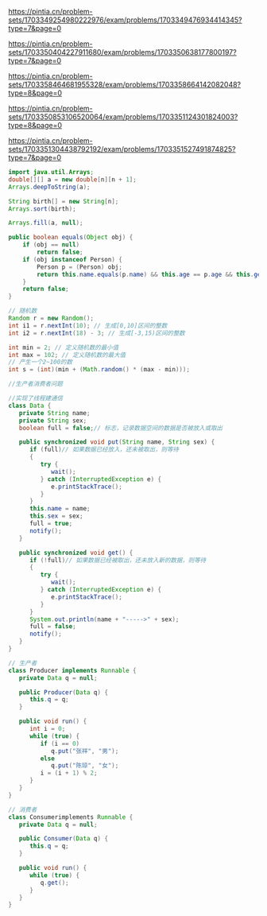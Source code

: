 https://pintia.cn/problem-sets/1703349254980222976/exam/problems/1703349476934414345?type=7&page=0

https://pintia.cn/problem-sets/1703350404227911680/exam/problems/1703350638177800197?type=7&page=0

https://pintia.cn/problem-sets/1703358464681955328/exam/problems/1703358664142082048?type=8&page=0

https://pintia.cn/problem-sets/1703350853106520064/exam/problems/1703351124301824003?type=8&page=0

https://pintia.cn/problem-sets/1703351304438792192/exam/problems/1703351527491874825?type=7&page=0

```java
import java.util.Arrays;
double[][] a = new double[n][n + 1];
Arrays.deepToString(a);

String birth[] = new String[n];
Arrays.sort(birth);

Arrays.fill(a, null);
```


```java
public boolean equals(Object obj) {
    if (obj == null)
        return false;
    if (obj instanceof Person) {
        Person p = (Person) obj;
        return this.name.equals(p.name) && this.age == p.age && this.gender == p.gender;
    }
    return false;
}
```

```java
// 随机数
Random r = new Random();
int i1 = r.nextInt(10); // 生成[0,10]区间的整数
int i2 = r.nextInt(18) - 3; // 生成[-3,15)区间的整数

int min = 2; // 定义随机数的最小值
int max = 102; // 定义随机数的最大值
// 产生一个2~100的数
int s = (int)(min + (Math.random() * (max - min)));
```

```java
//生产者消费者问题

//实现了线程建通信
class Data {
   private String name;
   private String sex;
   boolean full = false;// 标志，记录数据空间的数据是否被放入或取出

   public synchronized void put(String name, String sex) {
      if (full)// 如果数据已经放入，还未被取出，则等待
      {
         try {
            wait();
         } catch (InterruptedException e) {
            e.printStackTrace();
         }
      }
      this.name = name;
      this.sex = sex;
      full = true;
      notify();
   }

   public synchronized void get() {
      if (!full)// 如果数据已经被取出，还未放入新的数据，则等待
      {
         try {
            wait();
         } catch (InterruptedException e) {
            e.printStackTrace();
         }
      }
      System.out.println(name + "----->" + sex);
      full = false;
      notify();
   }
}

// 生产者
class Producer implements Runnable {
   private Data q = null;

   public Producer(Data q) {
      this.q = q;
   }

   public void run() {
      int i = 0;
      while (true) {
         if (i == 0)
            q.put("张祥", "男");
         else
            q.put("陈琼", "女");
         i = (i + 1) % 2;
      }
   }
}

// 消费者
class Consumerimplements Runnable {
   private Data q = null;

   public Consumer(Data q) {
      this.q = q;
   }

   public void run() {
      while (true) {
         q.get();
      }
   }
}
```
